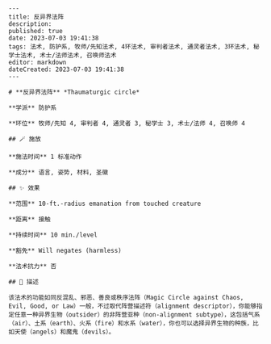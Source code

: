 
    ---
    title: 反异界法阵
    description: 
    published: true
    date: 2023-07-03 19:41:38
    tags: 法术, 防护系, 牧师/先知法术, 4环法术, 审判者法术, 通灵者法术, 3环法术, 秘学士法术, 术士/法师法术, 召唤师法术
    editor: markdown
    dateCreated: 2023-07-03 19:41:38
    ---

    # **反异界法阵** *Thaumaturgic circle*

    **学派** 防护系 

    **环位** 牧师/先知 4, 审判者 4, 通灵者 3, 秘学士 3, 术士/法师 4, 召唤师 4

    ## 🪄 施放

    **施法时间** 1 标准动作

    **成分** 语言, 姿势, 材料, 圣徽

    ## ✨ 效果  

    **范围** 10-ft.-radius emanation from touched creature

    **距离** 接触  

    **持续时间** 10 min./level 

    **豁免** Will negates (harmless)

    **法术抗力** 否

    ## 📖 描述

    该法术的功能如同反混乱、邪恶、善良或秩序法阵（Magic Circle against Chaos, Evil, Good, or Law）一般，不过取代阵营描述符（alignment descriptor），你能够指定任意一种异界生物（outsider）的非阵营亚种（non-alignment subtype），这包括气系（air）、土系（earth）、火系（fire）和水系（water），你也可以选择异界生物的种族，比如天使（angels）和魔鬼（devils）。
    